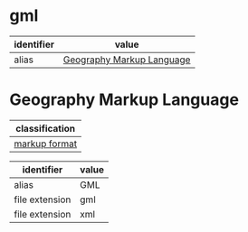 # gml

| identifier     | value
| -------------- | -----
| alias          | [Geography Markup Language](#geography-markup-language)

# Geography Markup Language
| classification
| --------------
| [markup format](markup.md)

| identifier     | value
| -------------- | -----
| alias          | GML
| file extension | gml
| file extension | xml